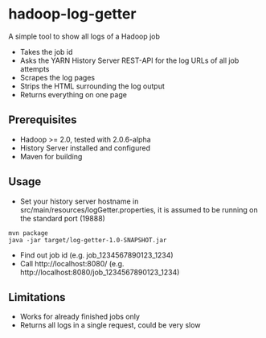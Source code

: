 hadoop-log-getter
=================

A simple tool to show all logs of a Hadoop job

* Takes the job id
* Asks the YARN History Server REST-API for the log URLs of all job attempts
* Scrapes the log pages
* Strips the HTML surrounding the log output
* Returns everything on one page

Prerequisites
-------------
* Hadoop >= 2.0, tested with 2.0.6-alpha
* History Server installed and configured
* Maven for building

Usage
-----
* Set your history server hostname in src/main/resources/logGetter.properties, it is assumed to be running on the standard port (19888)
~~~~ 
mvn package
java -jar target/log-getter-1.0-SNAPSHOT.jar
~~~~
* Find out job id (e.g. job_1234567890123_1234)
* Call http://localhost:8080/<job id> (e.g. http://localhost:8080/job_1234567890123_1234)


Limitations
-----------
* Works for already finished jobs only
* Returns all logs in a single request, could be very slow

